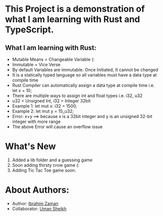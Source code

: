 # This Project is a demonstration of what I am learning with Rust and TypeScript.

## What I am learning with Rust:

- Mutable Means = Changeable Variable (:
- Immutable = Vice Verse
- By default Variables are immutable. Once Initiated, It cannot be changed
- It is a statically typed language so all variables must have a data type at compile time
- Rust Compiler can automatically assign a data type at compile time i.e. let x = 10;
- There are multiple ways to assign int and float types i.e. i32, u32
- u32 = Unsigned Int, i32 = Integer 32bit
- Example 1: let mut x: i32 = 1500;
- Example 2: let mut y = 15_u32;
- Error: x+y ==> because x is a 32bit integer and y is an unsigned 32-bit integer with more range
- The above Error will cause an overflow issue

# What's New

1. Added a lib folder and a guessing game
2. Soon adding thirsty crow game (:
3. Adding Tic Tac Toe game soon.

# About Authors:

- Author: [Ibrahim Zaman](https://abrahimzaman.com)
- Collaborator: [Uman Sheikh](https://umansheikh.github.io/portfolio/)

